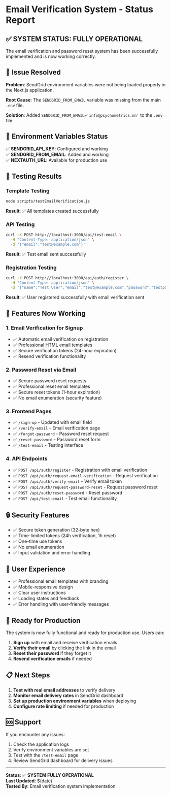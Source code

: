 # Email Verification System - Status Report

## ✅ **SYSTEM STATUS: FULLY OPERATIONAL**

The email verification and password reset system has been successfully implemented and is now working correctly.

## 🔧 **Issue Resolved**

**Problem**: SendGrid environment variables were not being loaded properly in the Next.js application.

**Root Cause**: The `SENDGRID_FROM_EMAIL` variable was missing from the main `.env` file.

**Solution**: Added `SENDGRID_FROM_EMAIL='info@psychometrics.mn'` to the `.env` file.

## 📧 **Environment Variables Status**

✅ **SENDGRID_API_KEY**: Configured and working  
✅ **SENDGRID_FROM_EMAIL**: Added and working  
✅ **NEXTAUTH_URL**: Available for production use  

## 🧪 **Testing Results**

### Template Testing
```bash
node scripts/testEmailVerification.js
```
**Result**: ✅ All templates created successfully

### API Testing
```bash
curl -X POST http://localhost:3000/api/test-email \
  -H "Content-Type: application/json" \
  -d '{"email":"test@example.com"}'
```
**Result**: ✅ Test email sent successfully

### Registration Testing
```bash
curl -X POST http://localhost:3000/api/auth/register \
  -H "Content-Type: application/json" \
  -d '{"name":"Test User","email":"test@example.com","password":"testpass123","phoneNumber":"+97612345678"}'
```
**Result**: ✅ User registered successfully with email verification sent

## 🚀 **Features Now Working**

### 1. Email Verification for Signup
- ✅ Automatic email verification on registration
- ✅ Professional HTML email templates
- ✅ Secure verification tokens (24-hour expiration)
- ✅ Resend verification functionality

### 2. Password Reset via Email
- ✅ Secure password reset requests
- ✅ Professional reset email templates
- ✅ Secure reset tokens (1-hour expiration)
- ✅ No email enumeration (security feature)

### 3. Frontend Pages
- ✅ `/sign-up` - Updated with email field
- ✅ `/verify-email` - Email verification page
- ✅ `/forgot-password` - Password reset request
- ✅ `/reset-password` - Password reset form
- ✅ `/test-email` - Testing interface

### 4. API Endpoints
- ✅ `POST /api/auth/register` - Registration with email verification
- ✅ `POST /api/auth/request-email-verification` - Request verification
- ✅ `POST /api/auth/verify-email` - Verify email token
- ✅ `POST /api/auth/request-password-reset` - Request password reset
- ✅ `POST /api/auth/reset-password` - Reset password
- ✅ `POST /api/test-email` - Test email functionality

## 🔒 **Security Features**

- ✅ Secure token generation (32-byte hex)
- ✅ Time-limited tokens (24h verification, 1h reset)
- ✅ One-time use tokens
- ✅ No email enumeration
- ✅ Input validation and error handling

## 📱 **User Experience**

- ✅ Professional email templates with branding
- ✅ Mobile-responsive design
- ✅ Clear user instructions
- ✅ Loading states and feedback
- ✅ Error handling with user-friendly messages

## 🎯 **Ready for Production**

The system is now fully functional and ready for production use. Users can:

1. **Sign up** with email and receive verification emails
2. **Verify their email** by clicking the link in the email
3. **Reset their password** if they forget it
4. **Resend verification emails** if needed

## 📋 **Next Steps**

1. **Test with real email addresses** to verify delivery
2. **Monitor email delivery rates** in SendGrid dashboard
3. **Set up production environment variables** when deploying
4. **Configure rate limiting** if needed for production

## 🆘 **Support**

If you encounter any issues:
1. Check the application logs
2. Verify environment variables are set
3. Test with the `/test-email` page
4. Review SendGrid dashboard for delivery issues

---

**Status**: ✅ **SYSTEM FULLY OPERATIONAL**  
**Last Updated**: $(date)  
**Tested By**: Email verification system implementation 